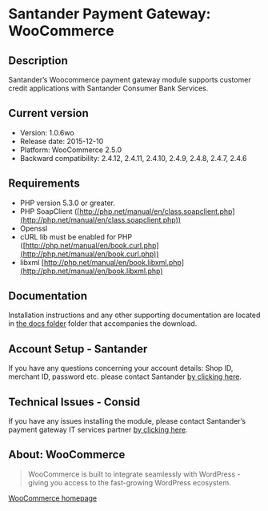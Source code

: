 # Santander Payment Gateway: WooCommerce

## Description
Santander’s Woocommerce payment gateway module supports customer credit applications with Santander Consumer Bank Services.

## Current version
* Version: 1.0.6wo
* Release date: 2015-12-10
* Platform: WooCommerce 2.5.0
* Backward compatibility: 2.4.12, 2.4.11, 2.4.10, 2.4.9, 2.4.8, 2.4.7, 2.4.6

## Requirements
* PHP version 5.3.0 or greater.
* PHP SoapClient ([http://php.net/manual/en/class.soapclient.php](http://php.net/manual/en/class.soapclient.php))
* Openssl
* cURL lib must be enabled for PHP ([http://php.net/manual/en/book.curl.php](http://php.net/manual/en/book.curl.php))
* libxml [http://php.net/manual/en/book.libxml.php](http://php.net/manual/en/book.libxml.php)

## Documentation
Installation instructions and any other supporting documentation are located in [the docs folder](./docs) folder that accompanies the download.

## Account Setup - Santander
If you have any questions concerning your account details: Shop ID, merchant ID, password etc. please contact Santander [by clicking here](http://santander.consid.se/site/contact?department=2).

## Technical Issues - Consid
If you have any issues installing the module, please contact Santander’s payment gateway IT services partner [by clicking here](http://santander.consid.se/site/contact?department=1).

## About: WooCommerce
> WooCommerce is built to integrate seamlessly with WordPress - giving you access to the fast-growing WordPress ecosystem.

[WooCommerce homepage](http://www.woothemes.com/woocommerce/)
